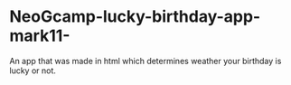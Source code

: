 # NeoGcamp-lucky-birthday-app-mark11-
 An app that was made in html which determines weather your birthday is lucky or not.
